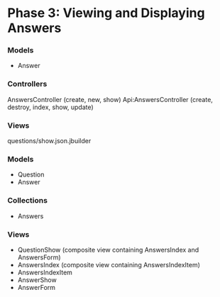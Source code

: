 # Phase 3: Viewing and Displaying Answers

### Models
* Answer

### Controllers
AnswersController (create, new, show)
Api:AnswersController (create, destroy, index, show, update)

### Views
questions/show.json.jbuilder
### Models
* Question
* Answer

### Collections
* Answers

### Views
* QuestionShow (composite view containing AnswersIndex and AnswersForm)
* AnswersIndex (composite view containing AnswersIndexItem)
* AnswersIndexItem
* AnswerShow
* AnswerForm
